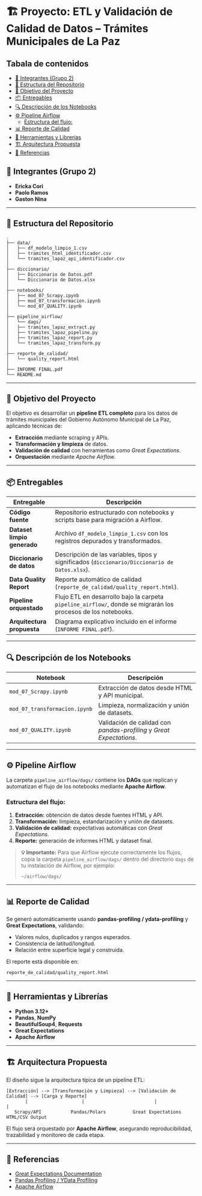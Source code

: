 <!-- omit in toc -->
# 🏗️ Proyecto: ETL y Validación de Calidad de Datos – Trámites Municipales de La Paz

<!-- omit in toc -->
## Tabala de contenidos
- [👥 Integrantes (Grupo 2)](#-integrantes-grupo-2)
- [📁 Estructura del Repositorio](#-estructura-del-repositorio)
- [🎯 Objetivo del Proyecto](#-objetivo-del-proyecto)
- [📦 Entregables](#-entregables)
- [🔍 Descripción de los Notebooks](#-descripción-de-los-notebooks)
- [⚙️ Pipeline Airflow](#️-pipeline-airflow)
  - [Estructura del flujo:](#estructura-del-flujo)
- [📊 Reporte de Calidad](#-reporte-de-calidad)
- [🧩 Herramientas y Librerías](#-herramientas-y-librerías)
- [🏗️ Arquitectura Propuesta](#️-arquitectura-propuesta)
- [📘 Referencias](#-referencias)


## 👥 Integrantes (Grupo 2)
- **Ericka Cori**  
- **Paolo Ramos**  
- **Gaston Nina**

---

## 📁 Estructura del Repositorio

```
.
├── data/
│   ├── df_modelo_limpio_1.csv
│   ├── tramites_html_identificador.csv
│   └── tramites_lapaz_api_identificador.csv
│
├── diccionario/
│   ├── Diccionario de Datos.pdf
│   └── Diccionario de Datos.xlsx
│
├── notebooks/
│   ├── mod_07_Scrapy.ipynb
│   ├── mod_07_transformacion.ipynb
│   └── mod_07_QUALITY.ipynb
│
├── pipeline_airflow/
│   └── dags/
│   ├── tramites_lapaz_extract.py
│   ├── tramites_lapaz_pipeline.py
│   ├── tramites_lapaz_report.py
│   └── tramites_lapaz_transform.py
│
├── reporte_de_calidad/
│   └── quality_report.html
│
├── INFORME FINAL.pdf
└── README.md
```

---

## 🎯 Objetivo del Proyecto

El objetivo es desarrollar un **pipeline ETL completo** para los datos de trámites municipales del Gobierno Autónomo Municipal de La Paz, aplicando técnicas de:
- **Extracción** mediante scraping y APIs.
- **Transformación y limpieza** de datos.
- **Validación de calidad** con herramientas como *Great Expectations*.
- **Orquestación** mediante *Apache Airflow*.

---

## 📦 Entregables

| Entregable | Descripción |
|-------------|--------------|
| **Código fuente** | Repositorio estructurado con notebooks y scripts base para migración a Airflow. |
| **Dataset limpio generado** | Archivo `df_modelo_limpio_1.csv` con los registros depurados y transformados. |
| **Diccionario de datos** | Descripción de las variables, tipos y significados (`diccionario/Diccionario de Datos.xlsx`). |
| **Data Quality Report** | Reporte automático de calidad (`reporte_de_calidad/quality_report.html`). |
| **Pipeline orquestado** | Flujo ETL en desarrollo bajo la carpeta `pipeline_airflow/`, donde se migrarán los procesos de los notebooks. |
| **Arquitectura propuesta** | Diagrama explicativo incluido en el informe (`INFORME FINAL.pdf`). |

---

## 🔍 Descripción de los Notebooks

| Notebook | Descripción |
|-----------|-------------|
| `mod_07_Scrapy.ipynb` | Extracción de datos desde HTML y API municipal. |
| `mod_07_transformacion.ipynb` | Limpieza, normalización y unión de datasets. |
| `mod_07_QUALITY.ipynb` | Validación de calidad con *pandas-profiling* y *Great Expectations*. |

---

## ⚙️ Pipeline Airflow

La carpeta `pipeline_airflow/dags/` contiene los **DAGs** que replican y automatizan el flujo de los notebooks mediante **Apache Airflow**.

### Estructura del flujo:
1. **Extracción:** obtención de datos desde fuentes HTML y API.
2. **Transformación:** limpieza, estandarización y unión de datasets.
3. **Validación de calidad:** expectativas automáticas con *Great Expectations*.
4. **Reporte:** generación de informes HTML y dataset final.

> **💡 Importante:**
> Para que Airflow ejecute correctamente los flujos, copia la carpeta `pipeline_airflow/dags/` dentro del directorio `dags` de tu instalación de Airflow, por ejemplo:
> ```
> ~/airflow/dags/
> ```


---

## 📊 Reporte de Calidad

Se generó automáticamente usando **pandas-profiling / ydata-profiling** y **Great Expectations**, validando:
- Valores nulos, duplicados y rangos esperados.
- Consistencia de latitud/longitud.
- Relación entre superficie legal y construida.

El reporte está disponible en:
```
reporte_de_calidad/quality_report.html
```

---

## 🧩 Herramientas y Librerías

- **Python 3.12+**
- **Pandas**, **NumPy**
- **BeautifulSoup4**, **Requests**
- **Great Expectations**
- **Apache Airflow**

---

## 🏗️ Arquitectura Propuesta

El diseño sigue la arquitectura típica de un pipeline ETL:

```
[Extracción] --> [Transformación y Limpieza] --> [Validación de Calidad] --> [Carga y Reporte]
       |                    |                          |                         |
   Scrapy/API           Pandas/Polars          Great Expectations       HTML/CSV Output
```

El flujo será orquestado por **Apache Airflow**, asegurando reproducibilidad, trazabilidad y monitoreo de cada etapa.

---

## 📘 Referencias

- [Great Expectations Documentation](https://docs.greatexpectations.io/)
- [Pandas Profiling / YData Profiling](https://ydata-profiling.ydata.ai/docs/master/)
- [Apache Airflow](https://airflow.apache.org/)